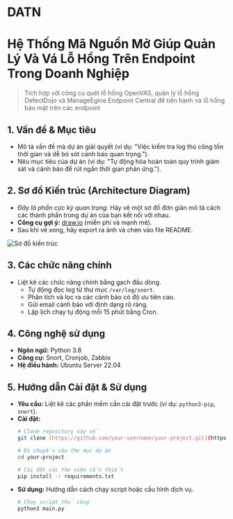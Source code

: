 # DATN
# Hệ Thống Mã Nguồn Mở Giúp Quản Lý Và Vá Lỗ Hổng Trên Endpoint Trong Doanh Nghiệp

> Tích hợp với công cụ quét lỗ hổng OpenVAS, quản lý lỗ hổng DefectDojo và ManageEgine Endpoint Central để tiến hành vá lỗ hổng bảo mật trên các endpoint

## 1. Vấn đề & Mục tiêu
* Mô tả vấn đề mà dự án giải quyết (ví dụ: "Việc kiểm tra log thủ công tốn thời gian và dễ bỏ sót cảnh báo quan trọng.").
* Nêu mục tiêu của dự án (ví dụ: "Tự động hóa hoàn toàn quy trình giám sát và cảnh báo để rút ngắn thời gian phản ứng.").

## 2. Sơ đồ Kiến trúc (Architecture Diagram)
* *Đây là phần cực kỳ quan trọng.* Hãy vẽ một sơ đồ đơn giản mô tả cách các thành phần trong dự án của bạn kết nối với nhau.
* **Công cụ gợi ý:** [draw.io](http://draw.io) (miễn phí và mạnh mẽ).
* Sau khi vẽ xong, hãy export ra ảnh và chèn vào file README.

![Sơ đồ kiến trúc](link_den_file_anh_cua_ban.png)

## 3. Các chức năng chính
* Liệt kê các chức năng chính bằng gạch đầu dòng.
    * Tự động đọc log từ thư mục `/var/log/snort`.
    * Phân tích và lọc ra các cảnh báo có độ ưu tiên cao.
    * Gửi email cảnh báo với định dạng rõ ràng.
    * Lập lịch chạy tự động mỗi 15 phút bằng Cron.

## 4. Công nghệ sử dụng
* **Ngôn ngữ:** Python 3.8
* **Công cụ:** Snort, Cronjob, Zabbix
* **Hệ điều hành:** Ubuntu Server 22.04

## 5. Hướng dẫn Cài đặt & Sử dụng
* **Yêu cầu:** Liệt kê các phần mềm cần cài đặt trước (ví dụ: `python3-pip`, `snort`).
* **Cài đặt:**
    ```bash
    # Clone repository này về
    git clone [https://github.com/your-username/your-project.git](https://github.com/your-username/your-project.git)

    # Di chuyển vào thư mục dự án
    cd your-project

    # Cài đặt các thư viện cần thiết
    pip install -r requirements.txt
    ```
* **Sử dụng:** Hướng dẫn cách chạy script hoặc cấu hình dịch vụ.
    ```bash
    # Chạy script thủ công
    python3 main.py
    ```
